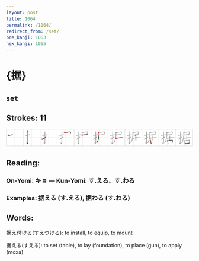 ```yaml
---
layout: post
title: 1064
permalink: /1064/
redirect_from: /set/
pre_kanji: 1063
nex_kanji: 1065
---
```


# {据}

## `set`

## Strokes: 11

<div class="stroke"><img src="../images/E68DAE.png" /></div>

## Reading:

### On-Yomi: キョ &mdash; Kun-Yomi: す.える、す.わる

### Examples: 据える (す.える), 据わる (す.わる)

## Words:

据え付ける(すえつける): to install, to equip, to mount

据える(すえる): to set (table), to lay (foundation), to place (gun), to apply (moxa)
